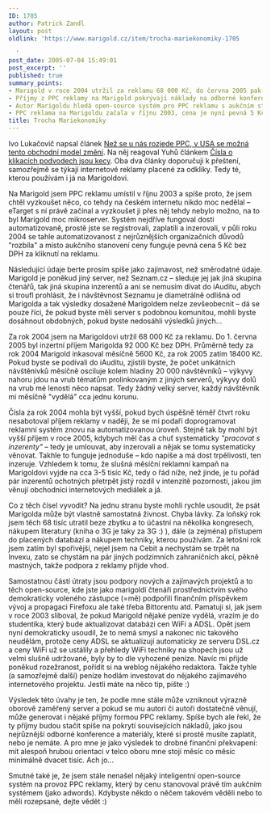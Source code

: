 ```yaml
---
ID: 1705
author: Patrick Zandl
layout: post
oldlink: 'https://www.marigold.cz/item/trocha-mariekonomiky-1705

  '
post_date: 2005-07-04 15:49:01
post_excerpt: ''
published: true
summary_points:
- Marigold v roce 2004 utržil za reklamu 68 000 Kč, do června 2005 pak 92 000 Kč.
- Příjmy z PPC reklamy na Marigold pokrývají náklady na odborné konference a materiály.
- Autor Marigoldu hledá open-source systém pro PPC reklamu s aukčním stanovením ceny.
- PPC reklama na Marigoldu začala v říjnu 2003, cena je nyní pevná 5 Kč za klik.
title: Trocha Mariekonomiky
---
```


<p>Ivo Lukačovič napsal článek <a href="http://blog.lide.cz/ilblog/2005/07/01/133">Než se u nás rozjede PPC, v USA se možná tento obchodní model změní</a>. Na něj reagoval Yuhů článkem <a href="http://www.jakpsatweb.cz/weblog/b/1120230111-cisla-o-klikacich-podvodech-jsou-kecy.html">Čísla o klikacích podvodech jsou kecy</a>. Oba dva články doporučuji k přeštení, samozřejmě se týkají internetové reklamy placené za odkliky. Tedy té, kterou používám i já na Marigoldovi. </p>

<p>Na Marigold jsem PPC reklamu umístil v říjnu 2003 a spíše proto, že jsem chtěl vyzkoušet něco, co tehdy na českém internetu nikdo moc nedělal – eTarget s ní právě začínal a vyzkoušet ji přes něj tehdy nebylo možno, na to byl Marigold moc mikroserver. Systém nejdříve fungoval dosti automatizovaně, prostě jste se registrovali, zaplatili a inzerovali, v půli roku 2004 se tahle automatizovanost z nejrůznějších organizačních důvodů "rozbila" a místo aukčního stanovení ceny funguje pevná cena 5 Kč bez DPH za kliknutí na reklamu. </p>

<p>Následující údaje berte prosím spíše jako zajímavost, než směrodatné údaje. Marigold je poněkud jiný server, než Seznam.cz – sleduje jej jak jiná skupina čtenářů, tak jiná skupina inzerentů a ani se nemusím dívat do iAuditu, abych si troufl prohlásit, že i návštěvnost Seznamu je diametrálně odlišná od Marigolda a tak výsledky dosažené Marigoldem nelze zevšeobecnit – dá se pouze říci, že pokud byste měli server s podobnou komunitou, mohli byste dosáhnout obdobných, pokud byste nedosáhli výsledků jiných...</p>

<p>Za rok 2004 jsem na Marigoldovi utržil 68 000 Kč za reklamu. Do 1. června 2005 byl inzertní příjem Marigolda 92 000 Kč bez DPH. Průměrně tedy za rok 2004 Marigold inkasoval měsíčně 5600 Kč, za rok 2005 zatím 18400 Kč. Pokud byste se podívali do iAuditu, zjistili byste, že počet unikátních návštěnívků měsíčně osciluje kolem hladiny 20 000 návštěvníků – výkyvy nahoru jdou na vrub tématům prolinkovaným z jiných serverů, výkyvy dolů na vrub mé lenosti něco napsat. Tedy žádný velký server, každý návštěvník mi měsíčně "vydělá" cca jednu korunu. </p>

<p>Čísla za rok 2004 mohla být vyšší, pokud bych úspěšně téměř čtvrt roku nesabotoval příjem reklamy v naději, že se mi podaří doprogramovat reklamní systém znovu na automatizovanou úroveň. Stejně tak by mohl být vyšší příjem v roce 2005, kdybych měl čas a chuť systematicky <em>"pracovat s inzerenty"</em> – tedy je umlouvat, aby inzerovali a nějak se tomu systematicky věnovat. Takhle to funguje jednoduše – kdo napíše a má dost trpělivosti, ten inzeruje. Vzhledem k tomu, že slušná měsíční reklamní kampaň na Marigoldovi vyjde na cca 3-5 tisíc Kč, tedy o řád níže, než jinde, je tu pořád pár inzerentů ochotných přetrpět jistý rozdíl v intenzitě pozornosti, jakou jim věnují obchodníci internetových mediálek a já. </p>

<p>Co z těch čísel vyvodit? Na jednu stranu byste mohli rychle usoudit, že psát Marigolda může být vlastně samostatná živnost. Chyba lávky. Za loňský rok jsem těch 68 tisíc utratil beze zbytku a to účastní na několika kongresech, nákupem literatury (kniha o 3G je taky za 3G :) ), dále (a zejména) přístupem do placených databází a nákupem techniky, kterou používám. Za letošní rok jsem zatím byl spořivější, nejel jsem na Cebit a nechystám se trpět na Invexu, zato se chystám na pár jiných podzimních zahraničních akcí, pěkně mastných, takže podpora z reklamy přijde vhod. </p>

<p>Samostatnou částí útraty jsou podpory nových a zajímavých projektů a to těch open-source, kde jste jako marigoldí čtenáři prostřednictvím svého demokraticky voleného zástupce (=mě) podpořili finančním příspěvkem vývoj a propagaci Firefoxu ale také třeba Bittorentu atd. Pamatuji si, jak jsem v roce 2003 sliboval, že pokud Marigold nějaké peníze vydělá, vrazím je do studentíka, který bude aktualizovat databázi cen WiFi a ADSL. Opět jsem nyní demokraticky usoudil, že to nemá smysl a nakonec nic takového neudělám, protože ceny ADSL se aktualizují automaticky ze serveru DSL.cz a ceny WiFi už se ustálily a přehledy WiFi techniky na shopech jsou už velmi slušně udržované, byly by to dle vyhozené peníze. Navíc mi přijde poněkud rozežranost, pořídit si na weblog nějakého redaktora. Takže tyhle (a samozřejmě další) peníze hodlám investovat do nějakého zajímavého internetového projektu. Jestli máte na něco tip, pište :)</p>

<p>Výsledek této úvahy je ten, že podle mne stále může vzniknout výrazně oborově zaměřený server a pokud se mu autori či autoři dostatečně věnují, může generovat i nějaké příjmy formou PPC reklamy. Spíše bych ale řekl, že ty příjmy budou stačit spíše na pokrytí souvisejících nákladů, jako jsou nejrůznější odborné konference a materiály, které si prostě musíte zaplatit, nebo je nemáte. A pro mne je jako výsledek to drobné finanční překvapení: mít alespoň hrubou orientaci v telco oboru mne stojí měsíc co měsíc minimálně dvacet tisíc. Ach jo...</p>

<p>Smutné také je, že jsem stále nenašel nějaký inteligentní open-source systém na provoz PPC reklamy, který by cenu stanovoval právě tím aukčním systémem (jako adwords).  Kdybyste někdo o něčem takovém věděli nebo to měli rozepsané, dejte vědět :)
</p>